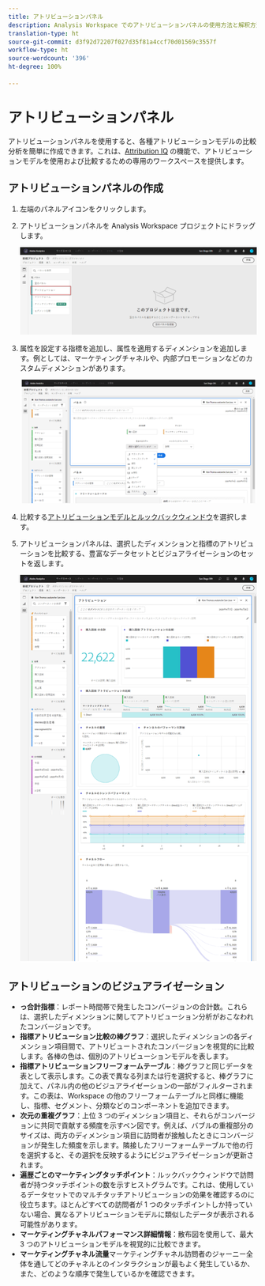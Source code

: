 ```yaml
---
title: アトリビューションパネル
description: Analysis Workspace でのアトリビューションパネルの使用方法と解釈方法。
translation-type: ht
source-git-commit: d3f92d72207f027d35f81a4ccf70d01569c3557f
workflow-type: ht
source-wordcount: '396'
ht-degree: 100%

---
```



# アトリビューションパネル

アトリビューションパネルを使用すると、各種アトリビューションモデルの比較分析を簡単に作成できます。これは、[Attribution IQ](../attribution/overview.md) の機能で、アトリビューションモデルを使用および比較するための専用のワークスペースを提供します。

## アトリビューションパネルの作成

1. 左端のパネルアイコンをクリックします。
1. アトリビューションパネルを Analysis Workspace プロジェクトにドラッグします。

   ![新規アトリビューションパネル](assets/Attribution_Panel_1.png)

1. 属性を設定する指標を追加し、属性を適用するディメンションを追加します。例としては、マーケティングチャネルや、内部プロモーションなどのカスタムディメンションがあります。

   ![ディメンションと指標の選択](assets/attribution_panel2.png)

1. 比較する[アトリビューションモデルとルックバックウィンドウ](../attribution/models.md)を選択します。

1. アトリビューションパネルは、選択したディメンションと指標のアトリビューションを比較する、豊富なデータセットとビジュアライゼーションのセットを返します。

   ![アトリビューションのビジュアライゼーション](assets/attr_panel_vizs.png)

## アトリビューションのビジュアライゼーション

* **っ合計指標**：レポート時間帯で発生したコンバージョンの合計数。これらは、選択したディメンションに関してアトリビューション分析がおこなわれたコンバージョンです。
* **指標アトリビューション比較の棒グラフ**：選択したディメンションの各ディメンション項目間で、アトリビュートされたコンバージョンを視覚的に比較します。各棒の色は、個別のアトリビューションモデルを表します。
* **指標アトリビューションフリーフォームテーブル**：棒グラフと同じデータを表として表示します。この表で異なる列または行を選択すると、棒グラフに加えて、パネル内の他のビジュアライゼーションの一部がフィルターされます。この表は、Workspace の他のフリーフォームテーブルと同様に機能し、指標、セグメント、分類などのコンポーネントを追加できます。
* **次元の重複グラフ**：上位 3 つのディメンション項目と、それらがコンバージョンに共同で貢献する頻度を示すベン図です。例えば、バブルの重複部分のサイズは、両方のディメンション項目に訪問者が接触したときにコンバージョンが発生した頻度を示します。隣接したフリーフォームテーブルで他の行を選択すると、その選択を反映するようにビジュアライゼーションが更新されます。
* **遍歴ごとのマーケティングタッチポイント**：ルックバックウィンドウで訪問者が持つタッチポイントの数を示すヒストグラムです。これは、使用しているデータセットでのマルチタッチアトリビューションの効果を確認するのに役立ちます。ほとんどすべての訪問者が 1 つのタッチポイントしか持っていない場合、異なるアトリビューションモデルに類似したデータが表示される可能性があります。
* **マーケティングチャネルパフォーマンス詳細情報**：散布図を使用して、最大 3 つのアトリビューションモデルを視覚的に比較できます。
* **マーケティングチャネル流量**&#x200B;マーケティングチャネル訪問者のジャーニー全体を通してどのチャネルとのインタラクションが最もよく発生しているか、また、どのような順序で発生しているかを確認できます。

